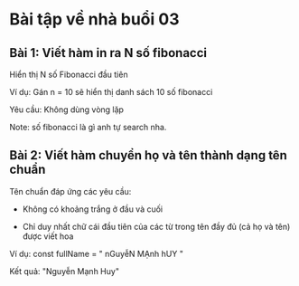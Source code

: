 # Bài tập về nhà buổi 03

## Bài 1: Viết hàm in ra N số fibonacci

Hiển thị N số Fibonacci đầu tiên

Ví dụ: Gán n = 10 sẽ hiển thị danh sách 10 số fibonacci

Yêu cầu: Không dùng vòng lặp

Note: số fibonacci là gì anh tự search nha.

## Bài 2: Viết hàm chuyển họ và tên thành dạng tên chuẩn

Tên chuẩn đáp ứng các yêu cầu:

- Không có khoảng trắng ở đầu và cuối

- Chỉ duy nhất chữ cái đầu tiên của các từ trong tên đầy đủ (cả họ và tên) được viết hoa

Ví dụ: const fullName = " nGuyễN MẠnh hUY "

Kết quả: "Nguyễn Mạnh Huy"

